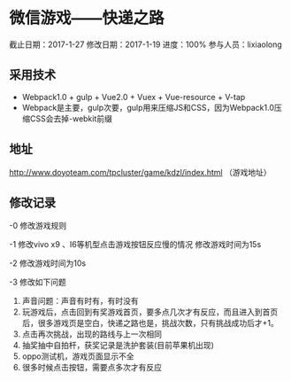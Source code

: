 # 微信游戏——快递之路
截止日期：2017-1-27
修改日期：2017-1-19
进度：100%
参与人员：lixiaolong

## 采用技术
- Webpack1.0 + gulp + Vue2.0 + Vuex + Vue-resource + V-tap
- Webpack是主要，gulp次要，gulp用来压缩JS和CSS，因为Webpack1.0压缩CSS会去掉-webkit前缀

## 地址
http://www.doyoteam.com/tpcluster/game/kdzl/index.html （游戏地址）
## 修改记录
-0 
修改游戏规则

-1
修改vivo x9 、I6等机型点击游戏按钮反应慢的情况
修改游戏时间为15s

-2
修改游戏时间为10s

-3
修改如下问题
1. 声音问题：声音有时有，有时没有
2. 玩游戏后，点击回到有奖游戏首页，要多点几次才有反应，而且进入到首页后，很多游戏页是空白，快递之路也是，挑战次数，只有挑战成功后才+1。
3. 点击再次挑战，出现的路线与上一次相同
4. 抽奖抽中自拍杆，获奖记录是洗护套装(目前苹果机出现)
5. oppo测试机，游戏页面显示不全
6. 很多时候点击按钮，需要点多次才有反应





